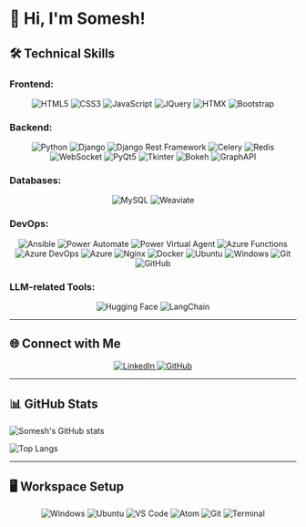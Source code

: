 # 👋 Hi, I'm Somesh!

## 🛠️ Technical Skills

### Frontend:
<div align="center">
  <img src="https://img.shields.io/badge/HTML5-E34F26?style=for-the-badge&logo=html5&logoColor=white" alt="HTML5" />
  <img src="https://img.shields.io/badge/CSS3-1572B6?style=for-the-badge&logo=css3&logoColor=white" alt="CSS3" />
  <img src="https://img.shields.io/badge/JavaScript-F7DF1E?style=for-the-badge&logo=javascript&logoColor=black" alt="JavaScript" />
  <img src="https://img.shields.io/badge/JQuery-0769AD?style=for-the-badge&logo=jquery&logoColor=white" alt="JQuery" />
  <img src="https://img.shields.io/badge/HTMX-0066CC?style=for-the-badge&logo=html5&logoColor=white" alt="HTMX" />
  <img src="https://img.shields.io/badge/Bootstrap-563D7C?style=for-the-badge&logo=bootstrap&logoColor=white" alt="Bootstrap" />
</div>

### Backend:
<div align="center">
  <img src="https://img.shields.io/badge/Python-3776AB?style=for-the-badge&logo=python&logoColor=white" alt="Python" />
  <img src="https://img.shields.io/badge/Django-092E20?style=for-the-badge&logo=django&logoColor=white" alt="Django" />
  <img src="https://img.shields.io/badge/Django%20Rest%20Framework-092E20?style=for-the-badge&logo=django&logoColor=red" alt="Django Rest Framework" />
  <img src="https://img.shields.io/badge/Celery-37814A?style=for-the-badge&logo=celery&logoColor=white" alt="Celery" />
  <img src="https://img.shields.io/badge/Redis-DC382D?style=for-the-badge&logo=redis&logoColor=white" alt="Redis" />
  <img src="https://img.shields.io/badge/WebSocket-010101?style=for-the-badge&logo=websocket&logoColor=white" alt="WebSocket" />
  <img src="https://img.shields.io/badge/PyQt5-41CD52?style=for-the-badge&logo=qt&logoColor=white" alt="PyQt5" />
  <img src="https://img.shields.io/badge/Tkinter-3E7546?style=for-the-badge&logo=tkinter&logoColor=white" alt="Tkinter" />
  <img src="https://img.shields.io/badge/Bokeh-FFCC2A?style=for-the-badge&logo=bokeh&logoColor=black" alt="Bokeh" />
  <img src="https://img.shields.io/badge/GraphAPI-0266CC?style=for-the-badge&logo=microsoft&logoColor=white" alt="GraphAPI" />
</div>

### Databases:
<div align="center">
  <img src="https://img.shields.io/badge/MySQL-4479A1?style=for-the-badge&logo=mysql&logoColor=white" alt="MySQL" />
  <img src="https://img.shields.io/badge/Weaviate-008080?style=for-the-badge&logo=weaviate&logoColor=white" alt="Weaviate" />
</div>

### DevOps:
<div align="center">
  <img src="https://img.shields.io/badge/Ansible-EE0000?style=for-the-badge&logo=ansible&logoColor=white" alt="Ansible" />
  <img src="https://img.shields.io/badge/Power%20Automate-0066FF?style=for-the-badge&logo=power-automate&logoColor=white" alt="Power Automate" />
  <img src="https://img.shields.io/badge/Power%20Virtual%20Agent-0E76A8?style=for-the-badge&logo=microsoft&logoColor=white" alt="Power Virtual Agent" />
  <img src="https://img.shields.io/badge/Azure%20Functions-0066FF?style=for-the-badge&logo=azure-functions&logoColor=white" alt="Azure Functions" />
  <img src="https://img.shields.io/badge/Azure%20DevOps-0078D7?style=for-the-badge&logo=azure-devops&logoColor=white" alt="Azure DevOps" />
  <img src="https://img.shields.io/badge/Azure-0089D6?style=for-the-badge&logo=microsoft-azure&logoColor=white" alt="Azure" />
  <img src="https://img.shields.io/badge/Nginx-009639?style=for-the-badge&logo=nginx&logoColor=white" alt="Nginx" />
  <img src="https://img.shields.io/badge/Docker-2496ED?style=for-the-badge&logo=docker&logoColor=white" alt="Docker" />
  <img src="https://img.shields.io/badge/Ubuntu-E95420?style=for-the-badge&logo=ubuntu&logoColor=white" alt="Ubuntu" />
  <img src="https://img.shields.io/badge/Windows-0078D6?style=for-the-badge&logo=windows&logoColor=white" alt="Windows" />
  <img src="https://img.shields.io/badge/Git-F05032?style=for-the-badge&logo=git&logoColor=white" alt="Git" />
  <img src="https://img.shields.io/badge/GitHub-181717?style=for-the-badge&logo=github&logoColor=white" alt="GitHub" />
</div>

### LLM-related Tools:
<div align="center">
  <img src="https://img.shields.io/badge/Hugging%20Face-FFAE33?style=for-the-badge&logo=huggingface&logoColor=black" alt="Hugging Face" />
  <img src="https://img.shields.io/badge/LangChain-00BFFF?style=for-the-badge&logo=langchain&logoColor=white" alt="LangChain" />
</div>

---

## 🌐 Connect with Me
<div align="center">
  <a href="[https://www.linkedin.com/in/somesh](https://www.linkedin.com/in/somesh-hiremath-519b35151/)">
    <img src="https://img.shields.io/badge/LinkedIn-0A66C2?style=for-the-badge&logo=linkedin&logoColor=white" alt="LinkedIn" />
  </a>
  <a href="https://github.com/Somesh123-create">
    <img src="https://img.shields.io/badge/GitHub-181717?style=for-the-badge&logo=github&logoColor=white" alt="GitHub" />
  </a>
</div>

---

## 📊 GitHub Stats
![Somesh's GitHub stats](https://github-readme-stats.vercel.app/api?username=Somesh123-create&show_icons=true&theme=radical)

![Top Langs](https://github-readme-stats.vercel.app/api/top-langs/?username=Somesh123-create&layout=compact&theme=radical)

---

## 🖥️ Workspace Setup
<div align="center">
  <img src="https://img.shields.io/badge/Windows-0078D6?style=for-the-badge&logo=windows&logoColor=white" alt="Windows" />
  <img src="https://img.shields.io/badge/Ubuntu-E95420?style=for-the-badge&logo=ubuntu&logoColor=white" alt="Ubuntu" />
  <img src="https://img.shields.io/badge/VS%20Code-007ACC?style=for-the-badge&logo=visual-studio-code&logoColor=white" alt="VS Code" />
  <img src="https://img.shields.io/badge/Atom-66595C?style=for-the-badge&logo=atom&logoColor=white" alt="Atom" />
  <img src="https://img.shields.io/badge/Git-FF6F61?style=for-the-badge&logo=git&logoColor=white" alt="Git" />
  <img src="https://img.shields.io/badge/Terminal-6C6E6F?style=for-the-badge&logo=terminal&logoColor=white" alt="Terminal" />
</div>
